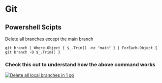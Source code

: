 # Git 

## Powershell Scipts

Delete all branches except the main branch
```# 
git branch | Where-Object { $_.Trim() -ne "main" } | ForEach-Object { git branch -D $_.Trim() }
```
### Check this out to understand how the above command works 
[![Delete all local branches in 1 go](https://i.ytimg.com/vi/4Bl4hmvsXoI-gI/0.jpg)](https://www.youtube.com/watch?v=4Bl4hmvsXoI-gI)
